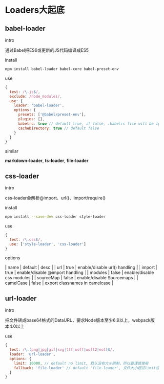# Loaders大起底

## babel-loader

intro

通过Babel把ES6或更新的JS代码编译成ES5

install

```sh
npm install babel-loader babel-core babel-preset-env
```

use

```javascript
{
  test: /\.js$/,
  exclude: /node_modules/,
  use: {
    loader: 'babel-loader',
    options: {
      presets: ['@babel/preset-env'],
      plugins: [],
      babelrc: true // default true, if false, .babelrc file will be ignored,
      cacheDirectory: true // default false
    }
  }
}
```

similar

**markdown-loader**, **ts-loader**, **file-loader**

## css-loader

intro

css-loader会解析@import、url()、import/require()

install

```sh
npm install --save-dev css-loader style-loader
```

use

```javascript
{
  test: /\.css$/,
  use: ['style-loader', 'css-loader']
}
```

options

| name | default | desc |
| url | true | enable/disable url() handling |
| import | true | enable/disable @import handling |
| modules | false | enable/disable css modules |
| sourceMap | false | enable/disable Sourcemaps |
| camelCase | false | export classnames in camelcase |

## url-loader

intro

把文件转成base64格式的DataURL，要求Node版本至少6.9以上，webpack版本4.0以上

use

```javascript
{
  test: /\.(png|jpg|gif|svg|ttf|woff|woff2|eot)$/,
  loader: 'url-loader',
  options: {
    limit: 10000, // default no limit, 默认没有大小限制，所以要谨慎使用
    fallback: 'file-loader' // default 'file-loader', 文件大小超过limit设定的值时的备选loader
  }
}
```
